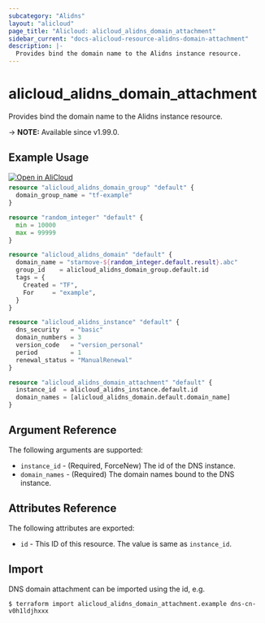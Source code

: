 ```yaml
---
subcategory: "Alidns"
layout: "alicloud"
page_title: "Alicloud: alicloud_alidns_domain_attachment"
sidebar_current: "docs-alicloud-resource-alidns-domain-attachment"
description: |-
  Provides bind the domain name to the Alidns instance resource.
---
```


# alicloud_alidns_domain_attachment

Provides bind the domain name to the Alidns instance resource.

-> **NOTE:** Available since v1.99.0.

## Example Usage

<div style="display: block;margin-bottom: 40px;"><div class="oics-button" style="float: right;position: absolute;margin-bottom: 10px;">
  <a href="https://api.aliyun.com/terraform?resource=alicloud_alidns_domain_attachment&exampleId=e14db959-f1fa-2e75-dfc2-433b7b48d98b3f2729cb&activeTab=example&spm=docs.r.alidns_domain_attachment.0.e14db959f1&intl_lang=EN_US" target="_blank">
    <img alt="Open in AliCloud" src="https://img.alicdn.com/imgextra/i1/O1CN01hjjqXv1uYUlY56FyX_!!6000000006049-55-tps-254-36.svg" style="max-height: 44px; max-width: 100%;">
  </a>
</div></div>

```terraform
resource "alicloud_alidns_domain_group" "default" {
  domain_group_name = "tf-example"
}

resource "random_integer" "default" {
  min = 10000
  max = 99999
}

resource "alicloud_alidns_domain" "default" {
  domain_name = "starmove-${random_integer.default.result}.abc"
  group_id    = alicloud_alidns_domain_group.default.id
  tags = {
    Created = "TF",
    For     = "example",
  }
}

resource "alicloud_alidns_instance" "default" {
  dns_security   = "basic"
  domain_numbers = 3
  version_code   = "version_personal"
  period         = 1
  renewal_status = "ManualRenewal"
}

resource "alicloud_alidns_domain_attachment" "default" {
  instance_id  = alicloud_alidns_instance.default.id
  domain_names = [alicloud_alidns_domain.default.domain_name]
}
```
## Argument Reference

The following arguments are supported:

* `instance_id` - (Required, ForceNew) The id of the DNS instance.
* `domain_names` - (Required) The domain names bound to the DNS instance.

## Attributes Reference

The following attributes are exported:

* `id` - This ID of this resource. The value is same as `instance_id`. 

## Import

DNS domain attachment can be imported using the id, e.g.

```shell
$ terraform import alicloud_alidns_domain_attachment.example dns-cn-v0h1ldjhxxx
```
